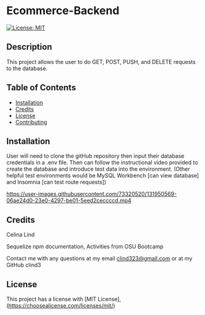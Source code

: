 # Ecommerce-Backend

 [![License: MIT](https://img.shields.io/badge/License-MIT-yellow.svg)](https://opensource.org/licenses/MIT)
  
  ## Description

  This project allows the user to do GET, POST, PUSH, and DELETE requests to the database.

  ## Table of Contents
  - [Installation](#installation)
  - [Credits](#credits)
  - [License](#license)
  - [Contributing](#contributing)


  ## Installation

  User will need to clone the gitHub repository then input their database credentials in a .env file. Then can follow the instructional video provided to create the database and introduce test data into the environment. (Other helpful test environments would be MySQL Workbench [can view database] and Insomnia [can test route requests])


https://user-images.githubusercontent.com/73320520/131950569-06ae24d0-23e0-4297-be01-5eed2ceccccd.mp4


  ## Credits

  Celina Lind

Sequelize npm documentation, Activities from OSU Bootcamp

 Contact me with any questions at my email clind323@gmail.com or at my GitHub clind3

  ## License

  This project has a license with [MIT License], (https://choosealicense.com/licenses/mit/)



